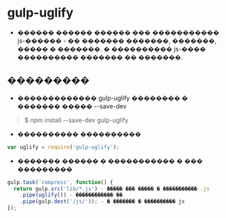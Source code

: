 # gulp-uglify

* ������ ������ ������ ��� ����������� js-������ - �� ������� �������, �������, ����� � �������. � ���������� js-���� ���������� ������� �� �������.

## ���������

* ������������� gulp-uglify �������� � ������� ����� --save-dev

> $ npm install --save-dev gulp-uglify

* ���������� ����������

```js
var uglify = require('gulp-uglify');
```

* ������� ������ � ����������� � ��� ���������

```js
gulp.task('compress', function() {
  return gulp.src('lib/*.js') - ����� ��� ����� � ����������� .js
    .pipe(uglify()) - ������������ ��
    .pipe(gulp.dest('/js/')); - � ������� � ���������� js
});
```
